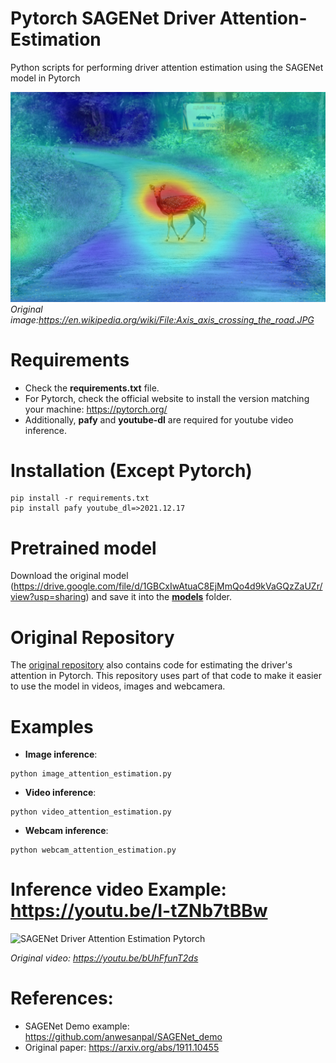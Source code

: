 # Pytorch SAGENet Driver Attention-Estimation
 Python scripts for performing driver attention estimation using the SAGENet model in Pytorch
 
![SAGENet Driver Attention Estimation Pytorch](https://github.com/ibaiGorordo/Pytorch-SAGENet-Driver-Attention-Estimation/blob/main/doc/img/output.jpg)
*Original image:https://en.wikipedia.org/wiki/File:Axis_axis_crossing_the_road.JPG*

# Requirements

 * Check the **requirements.txt** file. 
 * For Pytorch, check the official website to install the version matching your machine: https://pytorch.org/
 * Additionally, **pafy** and **youtube-dl** are required for youtube video inference.
 
# Installation (Except Pytorch)
```
pip install -r requirements.txt
pip install pafy youtube_dl=>2021.12.17
```

# Pretrained model
Download the original model (https://drive.google.com/file/d/1GBCxIwAtuaC8EjMmQo4d9kVaGQzZaUZr/view?usp=sharing) and save it into the **[models](https://github.com/ibaiGorordo/Pytorch-SAGENet-Driver-Attention-Estimation/tree/main/models)** folder. 

# Original Repository
The [original repository](https://github.com/anwesanpal/SAGENet_demo) also contains code for estimating the driver's attention in Pytorch. This repository uses part of that code to make it easier to use the model in videos, images and webcamera.
 
# Examples

 * **Image inference**:
 
 ```
 python image_attention_estimation.py
 ```
 
  * **Video inference**:
 
 ```
 python video_attention_estimation.py
 ```
 
 * **Webcam inference**:
 
 ```
 python webcam_attention_estimation.py
 ```
 
# Inference video Example: https://youtu.be/I-tZNb7tBBw
 ![SAGENet Driver Attention Estimation Pytorch](https://github.com/ibaiGorordo/Pytorch-SAGENet-Driver-Attention-Estimation/blob/main/doc/img/sagenet-attention-heatmap.gif)

*Original video: https://youtu.be/bUhFfunT2ds*

# References:
* SAGENet Demo example: https://github.com/anwesanpal/SAGENet_demo
* Original paper: https://arxiv.org/abs/1911.10455
 
